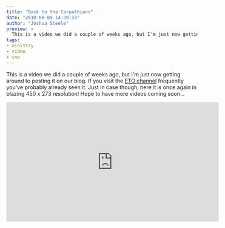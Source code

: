 ```yaml
---
title: "Back to the Carpathians"
date: "2010-08-09 14:39:33"
author: "Joshua Steele"
preview: >
  This is a video we did a couple of weeks ago, but I'm just now getting around to posting it on our blog. If you visit the <a href="http://www.youtube.com/user/euroteamoutreach">ETO channel</a> frequently you've probably already seen it. Just in case though, here it is once again in blazing 450 x 273 resolution! Hope to have more videos coming soon...
tags:
- ministry
- video
- cmo
---
```


This is a video we did a couple of weeks ago, but I'm just now getting around to posting it on our blog. If you visit the <a href="http://www.youtube.com/user/euroteamoutreach">ETO channel</a> frequently you've probably already seen it. Just in case though, here it is once again in blazing 450 x 273 resolution! Hope to have more videos coming soon...

<iframe width="560" height="315" src="https://www.youtube.com/embed/voIkEXe1Nb0" frameborder="0" allowfullscreen></iframe>
